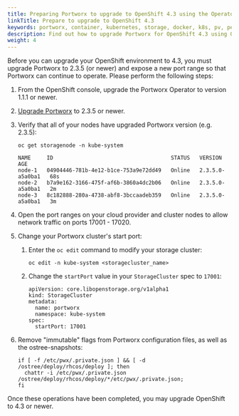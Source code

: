 ```yaml
---
title: Preparing Portworx to upgrade to OpenShift 4.3 using the Operator
linkTitle: Prepare to upgrade to OpenShift 4.3
keywords: portworx, container, kubernetes, storage, docker, k8s, pv, persistent disk, openshift
description: Find out how to upgrade Portworx for OpenShift 4.3 using Operator.
weight: 4
---
```


Before you can upgrade your OpenShift environment to 4.3, you must upgrade Portworx to 2.3.5 (or newer) and expose a new port range so that Portworx can continue to operate.
Please perform the following steps:

1. From the OpenShift console, upgrade the Portworx Operator to version 1.1.1 or newer.

2. [Upgrade Portworx](/portworx-install-with-kubernetes/operate-and-maintain-on-kubernetes/upgrade/upgrade-operator) to 2.3.5 or newer.

3. Verify that all of your nodes have upgraded Portworx version (e.g. 2.3.5):

    ```text
    oc get storagenode -n kube-system
    ```
    ```output
    NAME     ID                                     STATUS   VERSION           AGE
    node-1   04904446-781b-4e12-b1ce-753a9e72dd49   Online   2.3.5.0-a5a0ba1   68s
    node-2   b7a9e162-3166-475f-af6b-3860a4dc2b06   Online   2.3.5.0-a5a0ba1   2m
    node-3   8c182888-280a-4738-abf8-3bccaadeb359   Online   2.3.5.0-a5a0ba1   3m
    ```

4. Open the port ranges on your cloud provider and cluster nodes to allow network traffic on ports 17001 - 17020.

5. Change your Portworx cluster's start port:

    1. Enter the `oc edit` command to modify your storage cluster:

        ```text
        oc edit -n kube-system <storagecluster_name>
        ```
    2. Change the `startPort` value in your `StorageCluster` spec to `17001`:

        ```text
        apiVersion: core.libopenstorage.org/v1alpha1
        kind: StorageCluster
        metadata:
          name: portworx
          namespace: kube-system
        spec:
          startPort: 17001
        ```

6. Remove "immutable" flags from Portworx configuration files, as well as the ostree-snapshots:

    ```text
    if [ -f /etc/pwx/.private.json ] && [ -d /ostree/deploy/rhcos/deploy ]; then
      chattr -i /etc/pwx/.private.json /ostree/deploy/rhcos/deploy/*/etc/pwx/.private.json;
    fi
    ```

Once these operations have been completed, you may upgrade OpenShift to 4.3 or newer.
